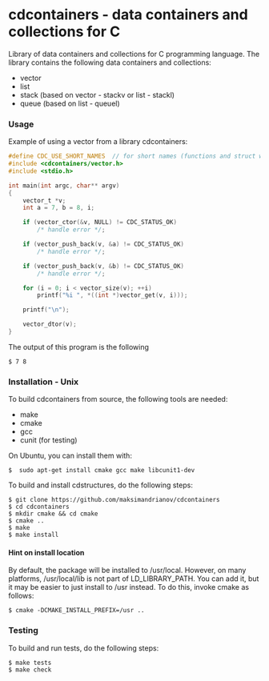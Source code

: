 # cdcontainers - data containers and collections for C

Library of data containers and collections for C programming language.
The library contains the following data containers and collections:
* vector
* list
* stack (based on vector - stackv or list - stackl)
* queue (based on list - queuel)

### Usage

Example of using a vector from a library cdcontainers:

```c
#define CDC_USE_SHORT_NAMES  // for short names (functions and struct without prefix cdc_*)
#include <cdcontainers/vector.h>
#include <stdio.h>

int main(int argc, char** argv)
{
    vector_t *v;
    int a = 7, b = 8, i;

    if (vector_ctor(&v, NULL) != CDC_STATUS_OK)
        /* handle error */;

    if (vector_push_back(v, &a) != CDC_STATUS_OK)
        /* handle error */;

    if (vector_push_back(v, &b) != CDC_STATUS_OK)
        /* handle error */;

    for (i = 0; i < vector_size(v); ++i)
        printf("%i ", *((int *)vector_get(v, i)));

    printf("\n");

    vector_dtor(v);
}
```

The output of this program is the following

    $ 7 8

### Installation - Unix

To build cdcontainers from source, the following tools are needed:
* make
* cmake
* gcc
* cunit (for testing)

On Ubuntu, you can install them with:

    $  sudo apt-get install cmake gcc make libcunit1-dev

To build and install cdstructures, do the following steps:

    $ git clone https://github.com/maksimandrianov/cdcontainers
    $ cd cdcontainers
    $ mkdir cmake && cd cmake
    $ cmake ..
    $ make
    $ make install

#### Hint on install location

By default, the package will be installed to /usr/local. However, on many platforms, /usr/local/lib is not part of LD_LIBRARY_PATH. You can add it, but it may be easier to just install to /usr instead. To do this, invoke cmake as follows:

    $ cmake -DCMAKE_INSTALL_PREFIX=/usr ..

### Testing

To build and run tests, do the following steps:

    $ make tests
    $ make check


